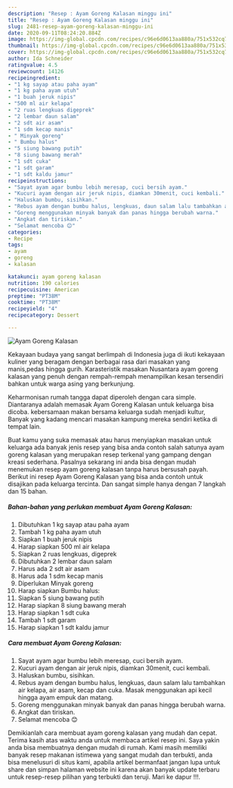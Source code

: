 ```yaml
---
description: "Resep : Ayam Goreng Kalasan minggu ini"
title: "Resep : Ayam Goreng Kalasan minggu ini"
slug: 2481-resep-ayam-goreng-kalasan-minggu-ini
date: 2020-09-11T08:24:20.884Z
image: https://img-global.cpcdn.com/recipes/c96e6d0613aa880a/751x532cq70/ayam-goreng-kalasan-foto-resep-utama.jpg
thumbnail: https://img-global.cpcdn.com/recipes/c96e6d0613aa880a/751x532cq70/ayam-goreng-kalasan-foto-resep-utama.jpg
cover: https://img-global.cpcdn.com/recipes/c96e6d0613aa880a/751x532cq70/ayam-goreng-kalasan-foto-resep-utama.jpg
author: Ida Schneider
ratingvalue: 4.5
reviewcount: 14126
recipeingredient:
- "1 kg sayap atau paha ayam"
- "1 kg paha ayam utuh"
- "1 buah jeruk nipis"
- "500 ml air kelapa"
- "2 ruas lengkuas digeprek"
- "2 lembar daun salam"
- "2 sdt air asam"
- "1 sdm kecap manis"
- " Minyak goreng"
- " Bumbu halus"
- "5 siung bawang putih"
- "8 siung bawang merah"
- "1 sdt cuka"
- "1 sdt garam"
- "1 sdt kaldu jamur"
recipeinstructions:
- "Sayat ayam agar bumbu lebih meresap, cuci bersih ayam."
- "Kucuri ayam dengan air jeruk nipis, diamkan 30menit, cuci kembali."
- "Haluskan bumbu, sisihkan."
- "Rebus ayam dengan bumbu halus, lengkuas, daun salam lalu tambahkan air kelapa, air asam, kecap dan cuka. Masak menggunakan api kecil hingga ayam empuk dan matang."
- "Goreng menggunakan minyak banyak dan panas hingga berubah warna."
- "Angkat dan tiriskan."
- "Selamat mencoba 😊"
categories:
- Recipe
tags:
- ayam
- goreng
- kalasan

katakunci: ayam goreng kalasan 
nutrition: 190 calories
recipecuisine: American
preptime: "PT38M"
cooktime: "PT38M"
recipeyield: "4"
recipecategory: Dessert

---
```



![Ayam Goreng Kalasan](https://img-global.cpcdn.com/recipes/c96e6d0613aa880a/751x532cq70/ayam-goreng-kalasan-foto-resep-utama.jpg)

Kekayaan budaya yang sangat berlimpah di Indonesia juga di ikuti kekayaan kuliner yang beragam dengan berbagai rasa dari masakan yang manis,pedas hingga gurih. Karasteristik masakan Nusantara ayam goreng kalasan yang penuh dengan rempah-rempah menampilkan kesan tersendiri bahkan untuk warga asing yang berkunjung.


Keharmonisan rumah tangga dapat diperoleh dengan cara simple. Diantaranya adalah memasak Ayam Goreng Kalasan untuk keluarga bisa dicoba. kebersamaan makan bersama keluarga sudah menjadi kultur, Banyak yang kadang mencari masakan kampung mereka sendiri ketika di tempat lain.



Buat kamu yang suka memasak atau harus menyiapkan masakan untuk keluarga ada banyak jenis resep yang bisa anda contoh salah satunya ayam goreng kalasan yang merupakan resep terkenal yang gampang dengan kreasi sederhana. Pasalnya sekarang ini anda bisa dengan mudah menemukan resep ayam goreng kalasan tanpa harus bersusah payah.
Berikut ini resep Ayam Goreng Kalasan yang bisa anda contoh untuk disajikan pada keluarga tercinta. Dan sangat simple hanya dengan 7 langkah dan 15 bahan.


<!--inarticleads1-->

##### Bahan-bahan yang perlukan membuat Ayam Goreng Kalasan:

1. Dibutuhkan 1 kg sayap atau paha ayam
1. Tambah 1 kg paha ayam utuh
1. Siapkan 1 buah jeruk nipis
1. Harap siapkan 500 ml air kelapa
1. Siapkan 2 ruas lengkuas, digeprek
1. Dibutuhkan 2 lembar daun salam
1. Harus ada 2 sdt air asam
1. Harus ada 1 sdm kecap manis
1. Diperlukan  Minyak goreng
1. Harap siapkan  Bumbu halus:
1. Siapkan 5 siung bawang putih
1. Harap siapkan 8 siung bawang merah
1. Harap siapkan 1 sdt cuka
1. Tambah 1 sdt garam
1. Harap siapkan 1 sdt kaldu jamur




<!--inarticleads2-->

##### Cara membuat  Ayam Goreng Kalasan:

1. Sayat ayam agar bumbu lebih meresap, cuci bersih ayam.
1. Kucuri ayam dengan air jeruk nipis, diamkan 30menit, cuci kembali.
1. Haluskan bumbu, sisihkan.
1. Rebus ayam dengan bumbu halus, lengkuas, daun salam lalu tambahkan air kelapa, air asam, kecap dan cuka. Masak menggunakan api kecil hingga ayam empuk dan matang.
1. Goreng menggunakan minyak banyak dan panas hingga berubah warna.
1. Angkat dan tiriskan.
1. Selamat mencoba 😊




Demikianlah cara membuat ayam goreng kalasan yang mudah dan cepat. Terima kasih atas waktu anda untuk membaca artikel resep ini. Saya yakin anda bisa membuatnya dengan mudah di rumah. Kami masih memiliki banyak resep makanan istimewa yang sangat mudah dan terbukti, anda bisa menelusuri di situs kami, apabila artikel bermanfaat jangan lupa untuk share dan simpan halaman website ini karena akan banyak update terbaru untuk resep-resep pilihan yang terbukti dan teruji. Mari ke dapur !!!. 
